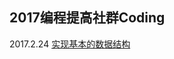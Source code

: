 ## 2017编程提高社群Coding

2017.2.24 [实现基本的数据结构](https://github.com/china-kook/coding2017/tree/master/group18/935542673/Coding/src/com/ikook/basic_data_structure)